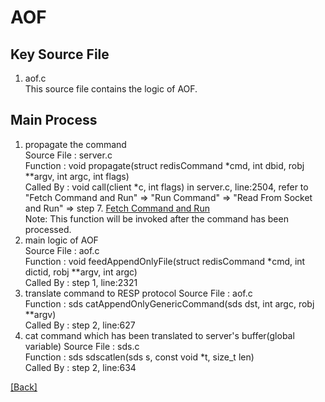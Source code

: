 # AOF  
## Key Source File  
1. aof.c  
    This source file contains the logic of AOF.   
## Main Process  
1. propagate the command  
    Source File : server.c  
	Function : void propagate(struct redisCommand *cmd, int dbid, robj **argv, int argc, int flags)  
    Called By : void call(client *c, int flags) in server.c, line:2504, refer to "Fetch Command and Run" => "Run Command" => "Read From Socket and Run" => step 7. [Fetch Command and Run](https://github.com/Hankin-Liu/hankin.github.io/blob/master/redis/Process_Command.md)  
    Note: This function will be invoked after the command has been processed.  
2. main logic of AOF  
    Source File : aof.c  
	Function : void feedAppendOnlyFile(struct redisCommand *cmd, int dictid, robj **argv, int argc)  
    Called By : step 1, line:2321  
3. translate command to RESP protocol 
    Source File : aof.c  
	Function : sds catAppendOnlyGenericCommand(sds dst, int argc, robj **argv)  
    Called By : step 2, line:627  
4. cat command which has been translated to server's buffer(global variable) 
    Source File : sds.c  
	Function : sds sdscatlen(sds s, const void *t, size_t len)  
    Called By : step 2, line:634   




[\[Back\]](https://github.com/Hankin-Liu/hankin.github.io/blob/master/redis/High_Avaliablility.md)

